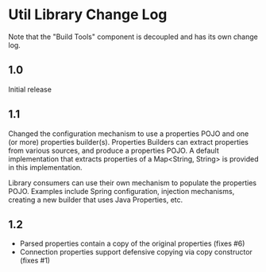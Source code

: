 # Util Library Change Log

Note that the "Build Tools" component is decoupled and has its own change log.

## 1.0

Initial release

## 1.1

Changed the configuration mechanism to use a properties POJO and one (or more) properties builder(s). Properties
Builders can extract properties from various sources, and produce a properties POJO. A default implementation
that extracts properties of a Map<String, String> is provided in this implementation.

Library consumers can use their own mechanism to populate the properties POJO. Examples include Spring configuration,
injection mechanisms, creating a new builder that uses Java Properties, etc.

## 1.2

* Parsed properties contain a copy of the original properties (fixes #6)
* Connection properties support defensive copying via copy constructor (fixes #1)
